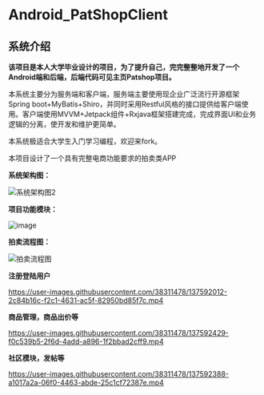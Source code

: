 # Android_PatShopClient

## 系统介绍

  **该项目是本人大学毕业设计的项目，为了提升自己，完完整整地开发了一个Android端和后端，后端代码可见主页Patshop项目。**
  
  本系统主要分为服务端和客户端，服务端主要使用现企业广泛流行开源框架Spring boot+MyBatis+Shiro，并同时采用Restful风格的接口提供给客户端使用。客户端使用MVVM+Jetpack组件+Rxjava框架搭建完成，完成界面UI和业务逻辑的分离，使开发和维护更简单。
  
  本系统极适合大学生入门学习编程，欢迎来fork。
  
  本项目设计了一个具有完整电商功能要求的拍卖类APP
  
  **系统架构图：**
  
  ![系统架构图2](https://user-images.githubusercontent.com/38311478/137591734-492f12f0-29d2-4878-a3c6-7429ba68904a.png)
  
  **项目功能模块：**
  
![image](https://user-images.githubusercontent.com/38311478/137591681-9cd4b5b1-e08a-4ad9-afc2-f2390142ca72.png)

  **拍卖流程图：**
  
  ![拍卖流程图](https://user-images.githubusercontent.com/38311478/137591349-4e98dd95-9d8b-4d88-8d45-24079328e947.png)

  **注册登陆用户**

https://user-images.githubusercontent.com/38311478/137592012-2c84b16c-f2c1-4631-ac5f-82950bd85f7c.mp4

  **商品管理，商品出价等**

https://user-images.githubusercontent.com/38311478/137592429-f0c539b5-2f6d-4add-a896-1f2bbad2cff9.mp4

  **社区模块，发帖等**

https://user-images.githubusercontent.com/38311478/137592388-a1017a2a-06f0-4463-abde-25c1cf72387e.mp4

